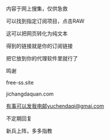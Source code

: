 
内容于网上搜集，仅供急救

可以找到指定订阅项目，点击RAW

这可以把网页转化为纯文本

得到的链接就是你的订阅链接

把它放到你的代理软件里就行了

鸣谢

free-ss.site

jichangdaquan.com

有事可以发我电邮yuchendaqi@gmai.com

不定期回复

新兵上阵，多多指教
